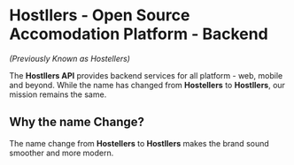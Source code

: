 # **Hostllers - Open Source Accomodation Platform - Backend**

_(Previously Known as Hostellers)_

The **Hostllers API** provides backend services for all platform - web, mobile and beyond. While the name has changed from **Hostellers** to **Hostllers**, our mission remains the same.

## **Why the name Change?**

The name change from **Hostellers** to **Hostllers** makes the brand sound smoother and more modern.
